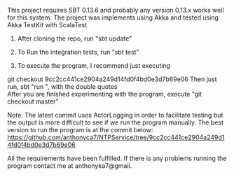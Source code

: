 This project requires SBT 0.13.6 and probably any version 0.13.x works well for this system. The project was implements using Akka and tested using Akka TestKit with ScalaTest.

1) After cloning the repo, run "sbt update"
2) To Run the integration tests, run "sbt test"

3) To execute the program, I recommend just executing

git checkout 9cc2cc441ce2904a249d14fd0f4bd0e3d7b69e06
Then just run, sbt "run <starting number of consumers>", with the double quotes  
After you are finished experimenting with the program, execute "git checkout master"

Note: The latest commit uses ActorLogging in order to facilitate testing but the output is more difficult to see if we run the program manually. The best version to run the program is at the commit below: https://github.com/anthonyca7/NTPService/tree/9cc2cc441ce2904a249d14fd0f4bd0e3d7b69e06


All the requirements have been fulfilled. If there is any problems running the program contact me at anthonyka7@gmail.

